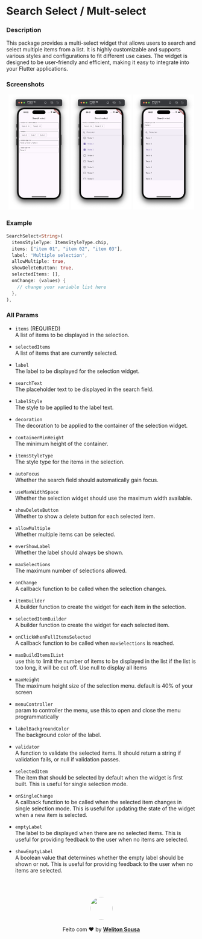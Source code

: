 # Search Select / Mult-select
### Description

This package provides a multi-select widget that allows users to search and select multiple items from a list. It is highly customizable and supports various styles and configurations to fit different use cases. The widget is designed to be user-friendly and efficient, making it easy to integrate into your Flutter applications.


### Screenshots

<p align="center">
  <img src="https://raw.githubusercontent.com/welitonsousa/search_select/refs/heads/main/screenshots/menu.png" width="32%"/>
  <img src="https://raw.githubusercontent.com/welitonsousa/search_select/refs/heads/main/screenshots/open-multiple.png" width="32%"/>
  <img src="https://raw.githubusercontent.com/welitonsousa/search_select/refs/heads/main/screenshots/open-single.png" width="32%"/>
</p>

### Example
```dart
SearchSelect<String>(
  itemsStyleType: ItemsStyleType.chip,
  items: ["item 01", "item 02", "item 03"],
  label: 'Multiple selection',
  allowMultiple: true,
  showDeleteButton: true,
  selectedItems: [],
  onChange: (values) {
    // change your variable list here
  },
),
```

### All Params
 - `items` (REQUIRED) <br> 
 A list of items to be displayed in the selection.

  - `selectedItems`
  <br>A list of items that are currently selected.

  - `label`
  <br>The label to be displayed for the selection widget.

  - `searchText`
  <br>The placeholder text to be displayed in the search field.

  - `labelStyle`
  <br>The style to be applied to the label text.

  - `decoration`
  <br>The decoration to be applied to the container of the selection widget.

  - `containerMinHeight`
  <br>The minimum height of the container.

  - `itemsStyleType`
  <br>The style type for the items in the selection.

  - `autoFocus`
  <br>Whether the search field should automatically gain focus.

  - `useMaxWidthSpace`
  <br>Whether the selection widget should use the maximum width available.

  - `showDeleteButton`
  <br>Whether to show a delete button for each selected item.

  - `allowMultiple`
  <br>Whether multiple items can be selected.

  - `everShowLabel`
  <br>Whether the label should always be shown.

  - `maxSelections`
  <br>The maximum number of selections allowed.

  - `onChange`
  <br>A callback function to be called when the selection changes.

  - `itemBuilder`
  <br>A builder function to create the widget for each item in the selection.

  - `selectedItemBuilder`
  <br>A builder function to create the widget for each selected item.

  - `onClickWhenFullItemsSelected`
  <br>A callback function to be called when `maxSelections` is reached.

  - `maxBuildItemsIList` <br>
  use this to limit the number of items to be displayed in the list if the list is too long, it will be cut off. Use null to display all items
  
  - `maxHeight` <br>
  The maximum height size of the selection menu. default is 40% of your screen

  - `menuController` <br>
  param to controller the menu, use this to open and close the menu programmatically

  - `labelBackgroundColor` <br>
  The background color of the label.

  - `validator` <br>
  A function to validate the selected items. It should return a string if validation fails, or null if validation passes.

  - `selectedItem` <br>
  The item that should be selected by default when the widget is first built. This is useful for single selection mode.

  - `onSingleChange` <br>
  A callback function to be called when the selected item changes in single selection mode. This is useful for updating the state of the widget when a new item is selected.

  - `emptyLabel` <br>
  The label to be displayed when there are no selected items. This is useful for providing feedback to the user when no items are selected.

  - `showEmptyLabel` <br>
  A boolean value that determines whether the empty label should be shown or not. This is useful for providing feedback to the user when no items are selected.


<br>
<br>

<p align="center">
  <img src="https://github.com/welitonsousa.png" width="60" height="60" style="border-radius: 100px;"/>
</p>

<p align="center">
   Feito com ❤️ by <a target="_blank" href="https://welitonsousa.shop"><b>Weliton Sousa</b></a>
</p>